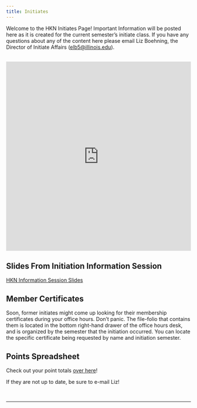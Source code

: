 ```yaml
---
title: Initiates  
---
```


Welcome to the HKN Initiates Page! Important Information will be posted here as it is created for the current semester’s initiate class. If you have any questions about any of the content here please email Liz Boehning, the Director of Initiate Affairs (elb5@illinois.edu).

<br />
<iframe src="https://docs.google.com/spreadsheets/d/e/2PACX-1vQCUhB54AfHIkdyJh-t-JOG28o9Qn2tmpBMrKR5QQDIMaoZwe0LM6XpSRj5vTjWuRlVMeFRtIzdb1Ir/pubhtml?widget=true&amp;headers=false" width="100%" height="515vh" frameborder="0" scrolling="no"></iframe>
<!-- <iframe src="https://docs.google.com/spreadsheets/d/e/2PACX-1vSYcvsWZiGMqxZh0UC2ReGovxNb1HEQK9lPWlCdQhtdrk4cP-3slL2t4C800gp_8XtDTALbCi7gWVOS/pubhtml" width="100%" height="515vh" frameborder="0" scrolling="no"></iframe>-->

Slides From Initiation Information Session
---
[HKN Information Session Slides](https://docs.google.com/presentation/d/1HujsWv8jSpSGb3k2qtDkqAFfRlKDgcm4gxn8WnG8dLk/edit?usp=sharing)

<!-- Initiate Office Hour Quizzes
---------------------------
Be sure to take your quiz during your office hours and fill out the google form from the whiteboard in the office! -->

Member Certificates
---
Soon, former initiates might come up looking for their membership certificates during your office hours. Don’t panic. The file-folio that contains them is located in the bottom right-hand drawer of the office hours desk, and is organized by the semester that the initiation occurred. You can locate the specific certificate being requested by name and initiation semester.

Points Spreadsheet
---
Check out your point totals [over here](https://docs.google.com/spreadsheets/d/1-vFqZWU5_jZBiBSmeTmxxdVoKF5vAgcARhD0bdFXQRI/edit#gid=0)!

If they are not up to date, be sure to e-mail Liz!

<br />


<!-- Come Into The RSO Office! -->
---------------------
